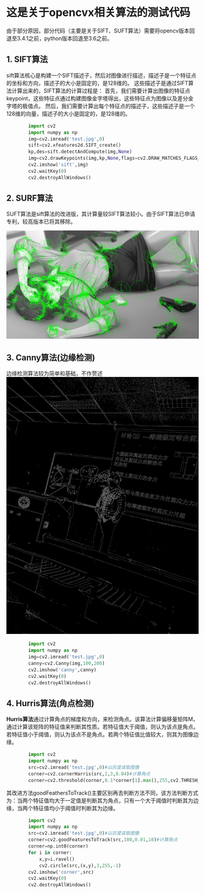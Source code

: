 # 这是关于opencvx相关算法的测试代码

由于部分原因，部分代码（主要是关于SIFT、SUFT算法）需要将opencv版本回退至3.4.1之前，python版本回退至3.6之前。

## 1. SIFT算法

sift算法核心是构建一个SIFT描述子，然后对图像进行描述，描述子是一个特征点的坐标和方向，描述子的大小是固定的，是128维的。
这些描述子是通过SIFT算法计算出来的，SIFT算法的计算过程是：
首先，我们需要计算出图像的特征点keypoint，这些特征点通过构建图像金字塔得出，这些特征点为图像以及差分金字塔的极值点。
然后，我们需要计算出每个特征点的描述子，这些描述子是一个128维的向量，描述子的大小是固定的，是128维的。

```python
        import cv2
        import numpy as np
        img=cv2.imread('test.jpg',0)
        sift=cv2.xfeatures2d.SIFT_create()
        kp,des=sift.detectAndCompute(img,None)
        img=cv2.drawKeypoints(img,kp,None,flags=cv2.DRAW_MATCHES_FLAGS_DRAW_RICH_KEYPOINTS)
        cv2.imshow('sift',img)
        cv2.waitKey(0)
        cv2.destroyAllWindows()
```

## 2. SURF算法

SUFT算法是sift算法的改进版，其计算量较SIFT算法较小。由于SIFT算法已申请专利，较高版本已将其移除。

![SUFT](./pictures/suft.png)

## 3. Canny算法(边缘检测)

边缘检测算法较为简单和基础，不作赘述
![效果图](./pictures/canny.png)

```python
        import cv2
        import numpy as np
        img=cv2.imread('test.jpg',0)
        canny=cv2.Canny(img,100,200)
        cv2.imshow('canny',canny)
        cv2.waitKey(0)
        cv2.destroyAllWindows()
```

## 4. Hurris算法(角点检测)

**Hurris算法**通过计算角点的梯度和方向，来检测角点。该算法计算偏移量矩阵M，通过计算该矩阵的特征值来判断其性质。若特征值大于阈值，则认为该点是角点。若特征值小于阈值，则认为该点不是角点。若两个特征值比值较大，则其为图像边缘。

```python
        import cv2
        import numpy as np
        src=cv2.imread('test.jpg',0)#以灰度读取图像
        corner=cv2.cornerHarris(src,2,3,0.04)#计算角点
        corner=cv2.threshold(corner,0.1*corner[1].max(),255,cv2.THRESH_BINARY)
```

其改进方法goodFeathersToTrack()主要区别再去判断方法不同，该方法判断方式为：当两个特征值均大于一定值是判断其为角点，只有一个大于阈值时判断其为边缘，当两个特征值均小于阈值时判断其为边缘。

```python
        import cv2
        import numpy as np
        src=cv2.imread('test.jpg',0)#以灰度读取图像
        corner=cv2.goodFeaturesToTrack(src,100,0.01,10)#计算角点
        corner=np.int0(corner)
        for i in corner:
            x,y=i.ravel()
            cv2.circle(src,(x,y),3,255,-1)
        cv2.imshow('corner',src)
        cv2.waitKey(0)
        cv2.destroyAllWindows()
```
